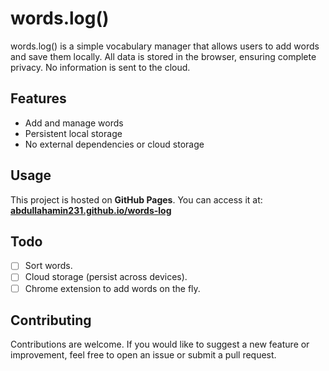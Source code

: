 # words.log()

words.log() is a simple vocabulary manager that allows users to add words and save them locally. All data is stored in the browser, ensuring complete privacy. No information is sent to the cloud.

## Features
- Add and manage words
- Persistent local storage
- No external dependencies or cloud storage

## Usage
This project is hosted on **GitHub Pages**. You can access it at:
**[abdullahamin231.github.io/words-log](https://abdullahamin231.github.io/words-log/)**

## Todo
- [ ] Sort words.
- [ ] Cloud storage (persist across devices).
- [ ] Chrome extension to add words on the fly.

## Contributing
Contributions are welcome. If you would like to suggest a new feature or improvement, feel free to open an issue or submit a pull request.

